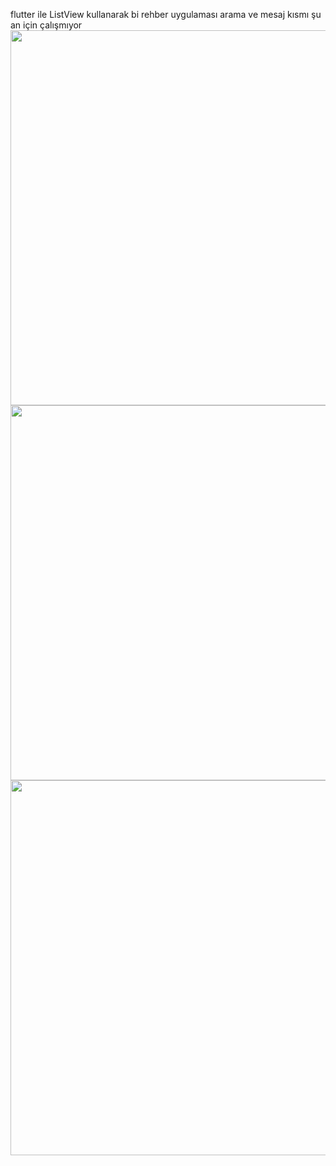 flutter ile ListView kullanarak bi rehber uygulaması arama ve mesaj kısmı şu an için çalışmıyor 
<img src="https://github.com/user-attachments/assets/1902e977-27cd-4a9d-906a-d4f3282feb50" width="600" />
<img src="https://github.com/user-attachments/assets/66f603be-fba2-4152-ad09-119cff9eed32" width="600" />
<img src="https://github.com/user-attachments/assets/87ffb5e2-6878-4334-b222-0c41165a815f" width="600" />
